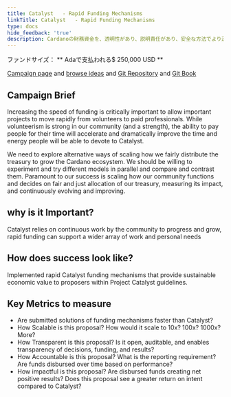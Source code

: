 ```yaml
---
title: Catalyst   - Rapid Funding Mechanisms
linkTitle: Catalyst   - Rapid Funding Mechanisms
type: docs
hide_feedback: 'true'
description: Cardanoの財務資金を、透明性があり、説明責任があり、安全な方法でより迅速に分配するにはどうすればよいでしょうか。
---
```


ファンドサイズ： **&nbsp;Adaで支払われる$ 250,000 USD **

[Campaign page](https://cardano.ideascale.com/a/campaign-home/26236) and [browse ideas](https://cardano.ideascale.com/a/ideas/top/campaign-filter/byids/campaigns/26236/stage/unspecified) and [Git Repository](https://github.com/Catalyst-Challenges/F7-Rapid-Funding-Mechanisms) and [Git Book](https://quality-assurance-dao.gitbook.io/catalyst-fund-7-challenges/fund-7/catalyst-rapid-funding-mechanisms)

## Campaign Brief

Increasing the speed of funding is critically important to allow important projects to move rapidly from volunteers to paid professionals. While volunteerism is strong in our community (and a strength), the ability to pay people for their time will accelerate and dramatically improve the time and energy people will be able to devote to Catalyst.

We need to explore alternative ways of scaling how we fairly distribute the treasury to grow the Cardano ecosystem. We should be willing to experiment and try different models in parallel and compare and contrast them. Paramount to our success is scaling how our community functions and decides on fair and just allocation of our treasury, measuring its impact, and continuously evolving and improving.

## why is it Important?

Catalyst relies on continuous work by the community to progress and grow, rapid funding can support a wider array of work and personal needs

## How does success look like?

Implemented rapid Catalyst funding mechanisms that provide sustainable economic value to proposers within Project Catalyst guidelines.

## Key Metrics to measure

- Are submitted solutions of funding mechanisms faster than Catalyst?
- How Scalable is this proposal? How would it scale to 10x? 100x? 1000x? More?
- How Transparent is this proposal? Is it open, auditable, and enables transparency of decisions, funding, and results?
- How Accountable is this proposal? What is the reporting requirement? Are funds disbursed over time based on performance?
- How impactful is this proposal? Are disbursed funds creating net positive results? Does this proposal see a greater return on intent compared to Catalyst?
